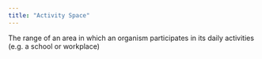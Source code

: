 ```yaml
---
title: "Activity Space"
---
```

The range of an area in which an organism participates in its daily activities (e.g. a school or workplace)

